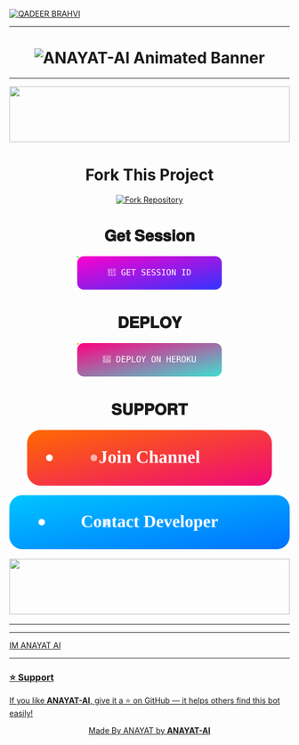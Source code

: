[![QADEER BRAHVI](https://raw.githubusercontent.com/ANAYAT-AI/ANAYAT-AI/main/ANAYAT/anayat.svg)](https://whatsapp.com/channel/0029VbAm8LqL2ATpxklIct2g)

___

<h1 align="center">
  <img src="https://readme-typing-svg.herokuapp.com?font=Orbitron&size=45&duration=4000&pause=1000&color=FF00FF&center=true&vCenter=true&repeat=true&width=1000&height=100&lines=⚡+ANAYAT-AI+Powerful+Bot+⚡;Next+Gen+WhatsApp+AI+Bot;Fast+%7C+Secure+%7C+Multi-Device;Deploy+Now+and+Rule+🚀" alt="ANAYAT-AI Animated Banner" />
</h1>

___

<p align='center'>
    </p>
<img src="https://i.imgur.com/dBaSKWF.gif" height="100" width="100%">


  
<h1 align="center">Fork This Project</h1>

<p align="center">
  <a href="https://github.com/ANAYAT/ANAYAT-AI-AI/fork">
    <img src="./ANAYAT/fork-btn.svg" alt="Fork Repository"/>
  </a>
</p>


<h1 align="center"> 𝐆𝐞𝐭 𝐒𝐞𝐬𝐬𝐢𝐨𝐧 </h1>

<p align="center">
  <a href="https://anayat-hacker-iit3.onrender.com/">
    <img src="./ANAYAT-AI/get-session-btn.svg" alt="GET SESSION" width="260"/>
  </a>
</p>

<h1 align="center"> 𝐃𝐄𝐏𝐋𝐎𝐘 </h1>

<p align="center">
  <a href="https://dashboard.heroku.com/new?template=https://github.com/ANAYAT-AI/ANAYAT-AI-AI/tree/main">
    <img src="./ANAYAT-AI/deploy-btn.svg" alt="DEPLOY ON HEROKU" width="260"/>
  </a>
</p>




<h1 align="center"> 𝐒𝐔𝐏𝐏𝐎𝐑𝐓 </h1>


<p align="center">
  <a href="https://whatsapp.com/channel/0029VbAm8LqL2ATpxklIct2g">
    <img src="./ANAYAT-AI/join-channel-btn.svg" alt="Join Channel"/>
  </a>
</p>


<p align="center">
  <a href="https://api.whatsapp.com/send?phone=923452401207">
    <img src="./ANAYAT-AI/contact-developer-btn.svg" alt="Contact Developer"/>
  </a>
</p>

<p align='center'>
    </p>
<img src="https://i.imgur.com/dBaSKWF.gif" height="100" width="100%">

___

<p align="center">
  <a href="https://dashboard.heroku.com/new?template=https://github.com/ANAYAT-AI/ANAYAT-AI">


___


IM ANAYAT AI 

___

### ⭐ Support
If you like **ANAYAT-AI**, give it a ⭐ on GitHub — it helps others find this bot easily!

<p align="center">Made By ANAYAT by <b>ANAYAT-AI</b></p>
